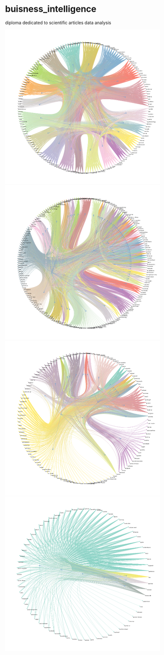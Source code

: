 # buisness_intelligence
diploma dedicated to scientific articles data analysis

![](data/kclustern.png)
![](data/cclustern.png)
![](data/cclustern2.png)
![](data/cclustern3.png)
